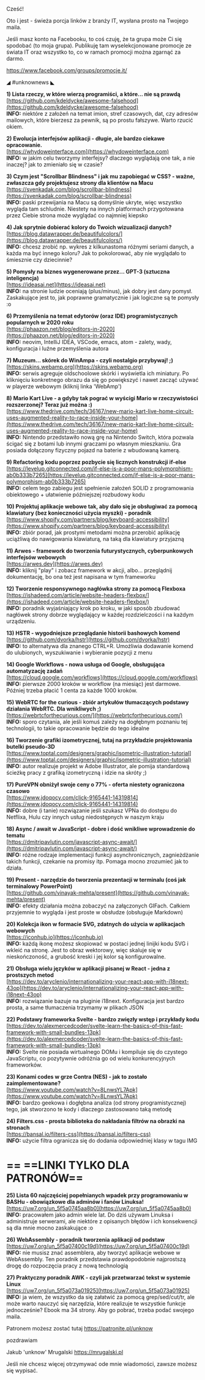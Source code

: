 Cześć!

Oto i jest - świeża porcja linków z branży IT, wysłana prosto na Twojego maila.

Jeśli masz konto na Facebooku, to coś czuję, że ta grupa może Ci się spodobać (to moja grupa).
Publikuję tam wyselekcjonowane promocje ze świata IT oraz wszystko to, co w ramach promocji można zgarnąć za darmo.

https://www.facebook.com/groups/promocje.it/

 

◢ #unknownews ◣


**1) Lista rzeczy, w które wierzą programiści, a które... nie są prawdą**  
[https://github.com/kdeldycke/awesome-falsehood](https://github.com/kdeldycke/awesome-falsehood)  
**INFO:** niektóre z założeń na temat imion, stref czasowych, dat, czy adresów mailowych, które bierzesz za pewnik, są po prostu fałszywe. Warto rzucić okiem.  


**2) Ewolucja interfejsów aplikacji - długie, ale bardzo ciekawe opracowanie.**  
[https://whydoweinterface.com](https://whydoweinterface.com)  
**INFO:** w jakim celu tworzymy interfejsy? dlaczego wyglądają one tak, a nie inaczej? jak to zmieniało się w czasie?  


**3) Czym jest "Scrollbar Blindness" i jak mu zapobiegać w CSS? - ważne, zwłaszcza gdy projektujesz strony dla klientów na Macu**  
[https://svenkadak.com/blog/scrollbar-blindness](https://svenkadak.com/blog/scrollbar-blindness)  
**INFO:** paski przewijania na Macu są domyślnie ukryte, więc wszystko wygląda tam schludnie. Niestety na innych platformach przygotowana przez Ciebie strona może wyglądać co najmniej kiepsko  


**4) Jak sprytnie dobierać kolory do Twoich wizualizacji danych?**  
[https://blog.datawrapper.de/beautifulcolors/](https://blog.datawrapper.de/beautifulcolors/)  
**INFO:** chcesz zrobić np. wykres z kilkunastoma różnymi seriami danych, a każda ma być innego koloru? Jak to pokolorować, aby nie wyglądało to śmiesznie czy dziecinnie?  


**5) Pomysły na biznes wygenerowane przez... GPT-3 (sztuczna inteligencja)**  
[https://ideasai.net](https://ideasai.net)  
**INFO:** na stronie ludzie oceniają (plus/minus), jak dobry jest dany pomysł. Zaskakujące jest to, jak poprawne gramatycznie i jak logiczne są te pomysły :o  


**6) Przemyślenia na temat edytorów (oraz IDE) programistycznych popularnych w 2020 roku**  
[https://phaazon.net/blog/editors-in-2020](https://phaazon.net/blog/editors-in-2020)  
**INFO:** neovim, IntelliJ IDEA, VSCode, emacs, atom - zalety, wady, konfiguracja i luźne przemyślenia autora  


**7) Muzeum... skórek do WinAmpa - czyli nostalgio przybywaj! ;)**  
[https://skins.webamp.org](https://skins.webamp.org)  
**INFO:** serwis agreguje oldschoolowe skórki i wyświetla ich miniatury. Po kliknięciu konkretnego obrazu da się go powiększyć i nawet zacząć używać w playerze webowym (kliknij linka 'WebAmp')  


**8) Mario Kart Live - a gdyby tak pograć w wyścigi Mario w rzeczywistości rozszerzonej? Teraz już można :)**  
[https://www.thedrive.com/tech/36167/new-mario-kart-live-home-circuit-uses-augmented-reality-to-race-inside-your-home](https://www.thedrive.com/tech/36167/new-mario-kart-live-home-circuit-uses-augmented-reality-to-race-inside-your-home)  
**INFO:** Nintendo przedstawiło nową grę na Nintendo Switch, która pozwala ścigać się z botami lub innymi graczami po własnym mieszkaniu. Gra posiada dołączony fizyczny pojazd na baterie z wbudowaną kamerą.  


**9) Refactoring kodu poprzez pozbycie się licznych konstrukcji if-else**  
[https://levelup.gitconnected.com/if-else-is-a-poor-mans-polymorphism-ab0b333b7265](https://levelup.gitconnected.com/if-else-is-a-poor-mans-polymorphism-ab0b333b7265)  
**INFO:** celem tego zabiegu jest spełnienie założeń SOLID z programowania obiektowego + ułatwienie późniejszej rozbudowy kodu  


**10) Projektuj aplikacje webowe tak, aby dało się je obsługiwać za pomocą klawiatury (bez konieczności użycia myszki) - poradnik**  
[https://www.shopify.com/partners/blog/keyboard-accessibility](https://www.shopify.com/partners/blog/keyboard-accessibility)  
**INFO:** zbiór porad, jak prostymi metodami można przerobić aplikację uciążliwą do nawigowania klawiaturą, na taką dla klawiatury przyjazną  


**11) Arwes - framework do tworzenia futurystycznych, cyberpunkowych interfejsów webowych**  
[https://arwes.dev](https://arwes.dev)  
**INFO:** kliknij "play" i zobacz framework w akcji, albo... przeglądnij dokumentację, bo ona też jest napisana w tym frameworku  


**12) Tworzenie responsywnego nagłówka strony za pomocą Flexboxa**  
[https://ishadeed.com/article/website-headers-flexbox/](https://ishadeed.com/article/website-headers-flexbox/)  
**INFO:** poradnik wyjaśniający krok po kroku, w jaki sposób zbudować nagłówek strony dobrze wyglądający w każdej rozdzielczości i na każdym urządzeniu.  


**13) HSTR - wygodniejsze przeglądanie historii bashowych komend**  
[https://github.com/dvorka/hstr](https://github.com/dvorka/hstr)  
**INFO:** to alternatywa dla znanego CTRL+R. Umożliwia dodawanie komend do ulubionych, wyszukiwanie i wybieranie pozycji z menu  


**14) Google Workflows - nowa usługa od Google, obsługująca automatyzację zadań**  
[https://cloud.google.com/workflows](https://cloud.google.com/workflows)  
**INFO:** pierwsze 2000 kroków w workflow (na miesiąc) jest darmowe. Później trzeba płacić 1 centa za każde 1000 kroków.  


**15) WebRTC for the curious - zbiór artykułów tłumaczących podstawy działania WebRTC. Dla wnikliwych ;)**  
[https://webrtcforthecurious.com/](https://webrtcforthecurious.com/)  
**INFO:** sporo czytania, ale jeśli komuś zależy na dogłębnym poznaniu tej technologii, to takie opracowanie będzie do tego idealne  


**16) Tworzenie grafiki izometrycznej, tutaj na przykładzie projektowania butelki pseudo-3D**  
[https://www.toptal.com/designers/graphic/isometric-illustration-tutorial](https://www.toptal.com/designers/graphic/isometric-illustration-tutorial)  
**INFO:** autor realizuje projekt w Adobe Illustrator, ale pomija standardową ścieżkę pracy z grafiką izometryczną i idzie na skróty ;)  


**17) PureVPN obniżył swoje ceny o 77% - oferta niestety ograniczona czasowo**  
[https://www.jdoqocy.com/click-9165441-14319814](https://www.jdoqocy.com/click-9165441-14319814)  
**INFO:** dobre (i tanie) rozwiązanie jeśli szukasz VPNa do dostępu do Netflixa, Hulu czy innych usług niedostępnych w naszym kraju  


**18) Async / await w JavaScript - dobre i dość wnikliwe wprowadzenie do tematu**  
[https://dmitripavlutin.com/javascript-async-await/](https://dmitripavlutin.com/javascript-async-await/)  
**INFO:** różne rodzaje implementacji funkcji asynchronicznych, zagnieżdżanie takich funkcji, czekanie na promisy itp. Pomaga mocno zrozumieć jak to działa.  


**19) Present - narzędzie do tworzenia prezentacji w terminalu (coś jak terminalowy PowerPoint)**  
[https://github.com/vinayak-mehta/present](https://github.com/vinayak-mehta/present)  
**INFO:** efekty działania można zobaczyć na załączonych GIFach. Całkiem przyjemnie to wygląda i jest proste w obsłudze (obsługuje Markdown)  


**20) Kolekcja ikon w formacie SVG, zdatnych do użycia w aplikacjach webowych**  
[https://iconhub.io](https://iconhub.io)  
**INFO:** każdą ikonę możesz skopiować w postaci jednej linijki kodu SVG i wkleić na stronę. Jest to obraz wektorowy, więc skaluje się w nieskończoność, a grubość kreski i jej kolor są konfigurowalne.  


**21) Obsługa wielu języków w aplikacji pisanej w React - jedna z prostszych metod**  
[https://dev.to/aryclenio/internationalizing-your-react-app-with-i18next-43op](https://dev.to/aryclenio/internationalizing-your-react-app-with-i18next-43op)  
**INFO:** rozwiązanie bazuje na pluginie i18next. Konfiguracja jest bardzo prosta, a same tłumaczenia trzymamy w plikach JSON  


**22) Podstawy frameworka Svelte - bardzo zwięzły wstęp i przykłady kodu**  
[https://dev.to/alexmercedcoder/svelte-learn-the-basics-of-this-fast-framework-with-small-bundles-13pk](https://dev.to/alexmercedcoder/svelte-learn-the-basics-of-this-fast-framework-with-small-bundles-13pk)  
**INFO:** Svelte nie posiada wirtualnego DOMu i kompiluje się do czystego JavaScriptu, co pozytywnie odróżnia go od wielu konkurencyjnych frameworków.  


**23) Konami codes w grze Contra (NES) - jak to zostało zaimplementowane?**  
[https://www.youtube.com/watch?v=8LnwsYL7Apk](https://www.youtube.com/watch?v=8LnwsYL7Apk)  
**INFO:** bardzo geekowa i dogłębna analiza (od strony programistycznej) tego, jak stworzono te kody i dlaczego zastosowano taką metodę  


**24) Filters.css - prosta biblioteka do nakładania filtrów na obrazki na stronach**  
[https://bansal.io/filters-css](https://bansal.io/filters-css)  
**INFO:** użycie filtra ogranicza się do dodania odpowiedniej klasy w tagu IMG  


== **==LINKI TYLKO DLA PATRONÓW==**
 ==

**25) Lista 60 najczęściej popełnianych wpadek przy programowaniu w BASHu - obowiązkowe dla adminów i fanów Linuksa!**  
[https://uw7.org/un_5f5a0745aa8b0](https://uw7.org/un_5f5a0745aa8b0)  
**INFO:** pracowałem jako admin wiele lat. Do dziś używam Linuksa i administruje serwerami, ale niektóre z opisanych błędów i ich konsekwencji są dla mnie mocno zaskakujące :o  


**26) WebAssembly - poradnik tworzenia aplikacji od podstaw**  
[https://uw7.org/un_5f5a07400c19d](https://uw7.org/un_5f5a07400c19d)  
**INFO:** nie musisz znać assemblera, aby tworzyć aplikacje webowe w WebAssembly. Ten poradnik przedstawia prawdopodobnie najprostszą drogę do rozpoczęcia pracy z nową technologią  


**27) Praktyczny poradnik AWK - czyli jak przetwarzać tekst w systemie Linux**  
[https://uw7.org/un_5f5a073a01925](https://uw7.org/un_5f5a073a01925)  
**INFO:** ja wiem, że wszystko da się załatwić za pomocą grep/sed/cut/tr, ale może warto nauczyć się narzędzia, które realizuje te wszystkie funkcje jednocześnie? Ebook ma 34 strony. Aby go pobrać, trzeba podać swojego maila.  


 

Patronem możesz zostać tutaj https://patronite.pl/unknow

 
pozdrawiam

Jakub 'unknow' Mrugalski
https://mrugalski.pl
 

Jeśli nie chcesz więcej otrzymywać ode mnie wiadomości, zawsze możesz się wypisać.